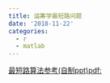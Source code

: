 ```yaml
---
title: 运筹学最短路问题
date: '2018-11-22'
categories: 
  - r
  - matlab
---
```





[最短路算法参考(自制ppt)pdf:](https://cdn.jsdelivr.net/gh/zscmmm/imgs2208save@master/img/最短路径算法.pdf)
